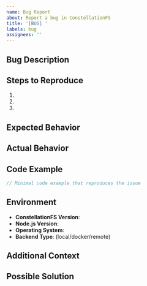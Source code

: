 ```yaml
---
name: Bug Report
about: Report a bug in ConstellationFS
title: '[BUG] '
labels: bug
assignees: ''
---
```


## Bug Description
<!-- A clear and concise description of the bug -->

## Steps to Reproduce
<!-- Steps to reproduce the behavior -->
1. 
2. 
3. 

## Expected Behavior
<!-- What you expected to happen -->

## Actual Behavior
<!-- What actually happened -->

## Code Example
```typescript
// Minimal code example that reproduces the issue
```

## Environment
- **ConstellationFS Version**: 
- **Node.js Version**: 
- **Operating System**: 
- **Backend Type**: (local/docker/remote)

## Additional Context
<!-- Add any other context about the problem here -->

## Possible Solution
<!-- If you have ideas on how to fix this, please share -->